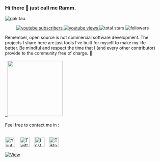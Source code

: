 ### Hi there 👋 just call me Ramm.
![gak tau.](https://user-images.githubusercontent.com/66042/123132562-40bdef80-d425-11eb-90ad-29a4e618831a.png)
<p align="center">
    <a href="https://www.youtube.com/c/UC8vlzHia1cSRv6Arg_2SOMA?sub_confirmation=1">
        <img alt="youtube subscribers" title="Subscribe to my YouTube channel" src="https://custom-icon-badges.herokuapp.com/youtube/channel/subscribers/UC8vlzHia1cSRv6Arg_2SOMA?color=%23E05D44&label=SUBSCRIBE&logo=video&logoColor=white&style=for-the-badge&labelColor=CE4630" />
    </a>
    <a href="https://www.youtube.com/c/sidani">
        <img alt="youtube views" title="YouTube views" src="https://custom-icon-badges.herokuapp.com/youtube/channel/views/UC8vlzHia1cSRv6Arg_2SOMA?color=%23E1AD0E&logo=video&logoColor=white&style=for-the-badge&labelColor=C79600" />
    </a>
    <img alt="total stars" title="Total stars on GitHub" src="https://custom-icon-badges.herokuapp.com/badge/dynamic/json?logo=star&color=55960c&labelColor=488207&label=Stars&style=for-the-badge&query=%24.stars&url=https://api.github-star-counter.workers.dev/user/sidaniid" />
    <img alt="followers" title="Follow me on Github" src="https://custom-icon-badges.herokuapp.com/github/followers/sidaniid?color=236ad3&labelColor=1155ba&style=for-the-badge&logo=person-add&label=Follow&logoColor=white" />
</p>
Remember, open source is not commercial software development. The projects I share here are just tools I've built for myself to make my life better. Be mindful and respect the time that I (and every other contributor) provide to the community free of charge. 💜
<br><br>
<a href="https://github.com/sidaniid">
    &nbsp;
    <img height="180em" src="https://github-readme-stats-eight-theta.vercel.app/api/top-langs/?username=sidaniid&layout=compact&langs_count=8&theme=algolia" />
</a>
<br><br>
Feel free to contact me in :
<br><br>
<p align="left">
    <a href="https://www.youtube.com/c/sidani"><img width="32px" alt="Youtube" title="Youtube" src="https://camo.githubusercontent.com/d54e97f5edde790381f7e62b217410df33e066a0dc8f692f2fc6b25fc1768b0c/68747470733a2f2f6564656e742e6769746875622e696f2f537570657254696e7949636f6e732f696d616765732f7376672f796f75747562652e737667" /></a>
    &#8287;&#8287;
    <a href="https://twitter.com/sidaniid"><img width="32px" alt="Twitter" title="Twitter" src="https://camo.githubusercontent.com/35b0b8bfbd8840f35607fb56ad0a139047fd5d6e09ceb060c5c6f0a5abd1044c/68747470733a2f2f6564656e742e6769746875622e696f2f537570657254696e7949636f6e732f696d616765732f7376672f747769747465722e737667" /></a>
    &#8287;&#8287;
    <a href="https://instagram.com/sidaniid"><img width="32px" alt="Instagram" title="Instagram" src="https://camo.githubusercontent.com/c9dacf0f25a1489fdbc6c0d2b41cda58b77fa210a13a886d6f99e027adfbd358/68747470733a2f2f6564656e742e6769746875622e696f2f537570657254696e7949636f6e732f696d616765732f7376672f696e7374616772616d2e737667" /></a>
    &#8287;&#8287;
    <a href="https://www.tiktok.com/@sidaniid"><img width="32px" alt="Tiktok" title="Tiktok" src="https://camo.githubusercontent.com/12079d6132e90e50ae42aa07347a312f27219b1295569d5388d19875d73edbd7/68747470733a2f2f6564656e742e6769746875622e696f2f537570657254696e7949636f6e732f696d616765732f7376672f74696b746f6b2e737667" /></a>
</p>
<p align="left">
    <a href=""><img title="View" src="https://camo.githubusercontent.com/4e19f431572a85c5bc33ad6bc215471edab8265979a6b969742bfaac10471af1/68747470733a2f2f677076632e6172747572696f2e6465762f736964616e696964"></a>
</p>
<!---
sidaniid/sidaniid is a ✨ special ✨ repository because its `README.md` (this file) appears on your GitHub profile.
You can click the Preview link to take a look at your changes.
--->

